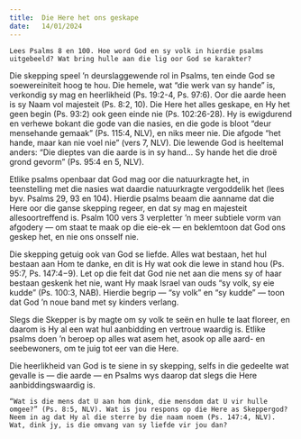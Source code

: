 ```yaml
---
title:  Die Here het ons geskape
date:   14/01/2024
---
```


`Lees Psalms 8 en 100. Hoe word God en sy volk in hierdie psalms uitgebeeld? Wat bring hulle aan die lig oor God se karakter?`

Die skepping speel ’n deurslaggewende rol in Psalms, ten einde God se soewereiniteit hoog te hou. Die hemele, wat “die werk van sy hande” is, verkondig sy mag en heerlikheid (Ps. 19:2-4, Ps. 97:6). Oor die aarde heen is sy Naam vol majesteit (Ps. 8:2, 10). Die Here het alles geskape, en Hy het geen begin (Ps. 93:2) ook geen einde nie (Ps. 102:26-28). Hy is ewigdurend en verhewe bokant die gode van die nasies, en die gode is bloot “deur mensehande gemaak” (Ps. 115:4, NLV), en niks meer nie. Die afgode “het hande, maar kan nie voel nie” (vers 7, NLV). Die lewende God is heeltemal anders: “Die dieptes van die aarde is in sy hand… Sy hande het die droë grond gevorm” (Ps. 95:4 en 5, NLV).

Etlike psalms openbaar dat God mag oor die natuurkragte het, in teenstelling met die nasies wat daardie natuurkragte vergoddelik het (lees byv. Psalms 29, 93 en 104). Hierdie psalms beaam die aanname dat die Here oor die ganse skepping regeer, en dat sy mag en majesteit allesoortreffend is. Psalm 100 vers 3 verpletter ’n meer subtiele vorm van afgodery — om staat te maak op die eie-ek — en beklemtoon dat God ons geskep het, en nie ons onsself nie.

Die skepping getuig ook van God se liefde. Alles wat bestaan, het hul bestaan aan Hom te danke, en dit is Hy wat ook die lewe in stand hou (Ps. 95:7, Ps. 147:4−9). Let op die feit dat God nie net aan die mens sy of haar bestaan geskenk het nie, want Hy maak Israel van ouds “sy volk, sy eie kudde” (Ps. 100:3, NAB). Hierdie begrip — “sy volk” en “sy kudde” — toon dat God ’n noue band met sy kinders verlang.

Slegs die Skepper is by magte om sy volk te seën en hulle te laat floreer, en daarom is Hy al een wat hul aanbidding en vertroue waardig is. Etlike psalms doen ’n beroep op alles wat asem het, asook op alle aard- en seebewoners, om te juig tot eer van die Here.

Die heerlikheid van God is te siene in sy skepping, selfs in die gedeelte wat gevalle is — die aarde — en Psalms wys daarop dat slegs die Here aanbiddingswaardig is.

`“Wat is die mens dat U aan hom dink, die mensdom dat U vir hulle omgee?” (Ps. 8:5, NLV). Wat is jou respons op die Here as Skeppergod? Neem in ag dat Hy al die sterre by die naam noem (Ps. 147:4, NLV). Wat, dink jy, is die omvang van sy liefde vir jou dan?`